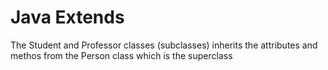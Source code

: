 # Java Extends
The Student and Professor classes (subclasses) inherits the attributes and methos from the Person class which is the superclass

